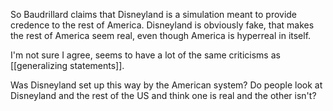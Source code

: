So Baudrillard claims that Disneyland is a simulation meant to provide credence to the rest of America. Disneyland is obviously fake, that makes the rest of America seem real, even though America is hyperreal in itself.

I'm not sure I agree, seems to have a lot of the same criticisms as [[generalizing statements]].

Was Disneyland set up this way by the American system? Do people look at Disneyland and the rest of the US and think one is real and the other isn't?
